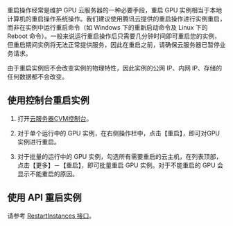 重启操作经常是维护 GPU 云服务器的一种必要手段，重启 GPU 实例相当于本地计算机的重启操作系统操作。我们建议使用腾讯云提供的重启操作进行实例重启，而非在实例中运行重启命令（如 Windows 下的重新启动命令及 Linux 下的 Reboot 命令）。一般来说运行重启操作后只需要几分钟时间即可重启您的实例，但重启期间实例将无法正常提供服务，因此在重启之前，请确保云服务器已暂停业务请求。

由于重启实例后不会改变实例的物理特性，因此实例的公网 IP、内网 IP、存储的任何数据都不会改变。


## 使用控制台重启实例

1) 打开[云服务器CVM控制台](https://console.qcloud.com/cvm/)。

2) 对于单个运行中的 GPU 实例，在右侧操作栏中，点击【重启】，即可对GPU 实例进行重启。

3) 对于批量的运行中的 GPU 实例，勾选所有需要重启的云主机，在列表顶部，点击【更多】－【重启】，即可批量重启 GPU 实例。对于不能重启的 GPU 会显示不能重启的原因。

## 使用 API 重启实例
请参考 [RestartInstances 接口](https://www.qcloud.com/doc/api/229/1247)。

